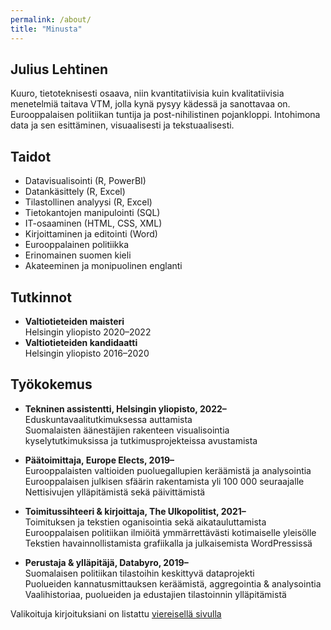 ```yaml
---
permalink: /about/
title: "Minusta"
---
```


## Julius Lehtinen
Kuuro, tietoteknisesti osaava, niin kvantitatiivisia kuin kvalitatiivisia menetelmiä taitava VTM, jolla kynä pysyy kädessä ja sanottavaa on. Eurooppalaisen politiikan tuntija ja post-nihilistinen pojankloppi. Intohimona data ja sen esittäminen, visuaalisesti ja tekstuaalisesti.

## Taidot
- Datavisualisointi (R, PowerBI)
- Datankäsittely (R, Excel)
- Tilastollinen analyysi (R, Excel)
- Tietokantojen manipulointi (SQL)
- IT-osaaminen (HTML, CSS, XML)
- Kirjoittaminen ja editointi (Word)
- Eurooppalainen politiikka
- Erinomainen suomen kieli
- Akateeminen ja monipuolinen englanti

## Tutkinnot
- **Valtiotieteiden maisteri**<br>
Helsingin yliopisto 2020–2022
- **Valtiotieteiden kandidaatti**<br>
Helsingin yliopisto 2016–2020

## Työkokemus
- **Tekninen assistentti, Helsingin yliopisto, 2022–**<br>
Eduskuntavaalitutkimuksessa auttamista<br>
Suomalaisten äänestäjien rakenteen visualisointia<br>
kyselytutkimuksissa ja tutkimusprojekteissa avustamista<br>

- **Päätoimittaja, Europe Elects, 2019–**<br>
Eurooppalaisten valtioiden puoluegallupien keräämistä ja analysointia<br>
Eurooppalaisen julkisen sfäärin rakentamista yli 100 000 seuraajalle<br>
Nettisivujen ylläpitämistä sekä päivittämistä<br>

- **Toimitussihteeri & kirjoittaja, The Ulkopolitist, 2021–**<br>
Toimituksen ja tekstien oganisointia sekä aikatauluttamista<br>
Eurooppalaisen politiikan ilmiöitä ymmärrettävästi kotimaiselle yleisölle<br>
Tekstien havainnollistamista grafiikalla ja julkaisemista WordPressissä<br>

- **Perustaja & ylläpitäjä, Databyro, 2019–**<br>
Suomalaisen politiikan tilastoihin keskittyvä dataprojekti<br>
Puolueiden kannatusmittauksen keräämistä, aggregointia & analysointia<br>
Vaalihistoriaa, puolueiden ja edustajien tilastoinnin ylläpitämistä<br>

Valikoituja kirjoituksiani on listattu [viereisellä sivulla](/works)
